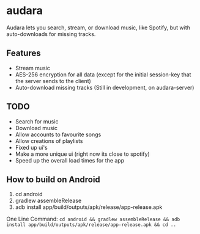 # audara

Audara lets you search, stream, or download music, like Spotify, but with auto-downloads for missing tracks.

## Features
- Stream music
- AES-256 encryption for all data (except for the initial session-key that the server sends to the client)
- Auto-download missing tracks (Still in development, on audara-server)

## TODO
- Search for music
- Download music
- Allow accounts to favourite songs
- Allow creations of playlists
- Fixed up ui's
- Make a more unique ui (right now its close to spotify)
- Speed up the overall load times for the app

## How to build on Android

1. cd android
2. gradlew assembleRelease
3. adb install app/build/outputs/apk/release/app-release.apk

One Line Command: `cd android && gradlew assembleRelease && adb install app/build/outputs/apk/release/app-release.apk && cd ..`